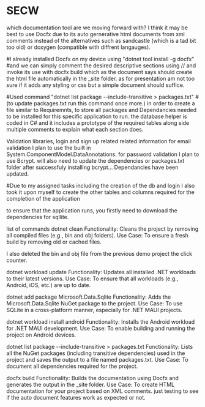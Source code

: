 # SECW
which documentation tool are we moving forward with? I think it may be best to use Docfx due to its auto gernerative html documents from xml comments instead of the alternatives such as sandcastle (which is a tad bit too old) or doxygen (compatible with diffrent langauges).

#I already installed Docfx on my device using "dotnet tool install -g docfx"
#and we can simply comment the desired descriptive sections using // and invoke its use with docfx build which as the document says should create the html file automatically in the _site folder. as for presentation am not too sure if it adds any styling or css but a simple document should suffice.

#Used command "dotnet list package --include-transitive > packages.txt" #(to update packages.txt run this command once more.)
in order to create a file similar to Requiremnts, to store all packages and Dependancies needed to be installed for this specific application to run.
the database helper is coded in C# and it includes a prototype of the required tables along side multiple comments to explain what each section does.


Validation libraries, login and sign up related related information
for email validation I plan to use the built in System.ComponentModel.DataAnnotations.
for password validation I plan to use Bcrypt.
will also need to update the dependencies or packages.txt folder after successfuly installing bcrypt...
Dependancies have been updated.

#Due to my assigned tasks including the creation of the db and login I also took it upon myself to create the other tables and columns required for the completion of the application


to ensure that the application runs, 
you firstly need to download the dependencies for sqllite.

list of commands 
dotnet clean
Functionality: Cleans the project by removing all compiled files (e.g., bin and obj folders).
Use Case: To ensure a fresh build by removing old or cached files.

I also deleted the bin and obj file from the previous demo project the click counter.

 dotnet workload update
Functionality: Updates all installed .NET workloads to their latest versions.
Use Case: To ensure that all workloads (e.g., Android, iOS, etc.) are up to date.

 dotnet add package Microsoft.Data.Sqlite
Functionality: Adds the Microsoft.Data.Sqlite NuGet package to the project.
Use Case: To use SQLite in a cross-platform manner, especially for .NET MAUI projects.

dotnet workload install android
Functionality: Installs the Android workload for .NET MAUI development.
Use Case: To enable building and running the project on Android devices.

 dotnet list package --include-transitive > packages.txt
Functionality: Lists all the NuGet packages (including transitive dependencies) used in the project and saves the output to a file named packages.txt.
Use Case: To document all dependencies required for the project.

 docfx build
Functionality: Builds the documentation using Docfx and generates the output in the _site folder.
Use Case: To create HTML documentation for your project based on XML comments.
just testing to see if the auto document features work as expected or not.